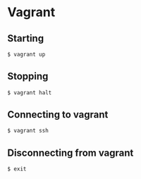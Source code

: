 # Vagrant

## Starting

```bash
$ vagrant up
```

## Stopping

```bash
$ vagrant halt
```

## Connecting to vagrant

```bash
$ vagrant ssh
```

## Disconnecting from vagrant

```bash
$ exit
```



